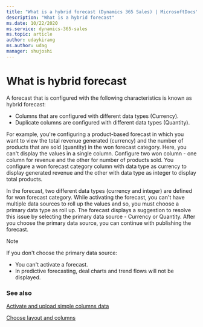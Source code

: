 ```yaml
---
title: "What is a hybrid forecast (Dynamics 365 Sales) | MicrosoftDocs"
description: "What is a hybrid forecast"
ms.date: 10/22/2020
ms.service: dynamics-365-sales
ms.topic: article
author: udaykirang
ms.author: udag
manager: shujoshi
---
```


# What is hybrid forecast

A forecast that is configured with the following characteristics is known as hybrid forecast: 

- Columns that are configured with different data types (Currency).
- Duplicate columns are configured with different data types (Quantity).

For example, you're configuring a product-based forecast in which you want to view the total revenue generated (currency) and the number of products that are sold (quantity) in the won forecast category. Here, you can't display the values in a single column. Configure two won column - one column for revenue and the other for number of products sold. You configure a won forecast category column with data type as currency to display generated revenue and the other with data type as integer to display total products. 

In the forecast, two different data types (currency and integer) are defined for won forecast category. While activating the forecast, you can't have multiple data sources to roll up the values and so, you must choose a primary data type as roll up. The forecast displays a suggestion to resolve this issue by selecting the primary data source - Currency or Quantity. After you choose the primary data source, you can continue with publishing the forecast. 

> [!NOTE]
>If you don't choose the primary data source:
>- You can't activate a forecast.
>- In predictive forecasting, deal charts and trend flows will not be displayed. 

### See also

[Activate and upload simple columns data](activate-upload-simple-columns-data-forecast.md)

[Choose layout and columns](choose-layout-and-columns-forecast.md)
